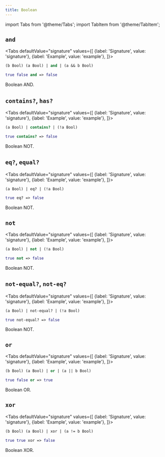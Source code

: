 ```yaml
---
title: Boolean
---
```


import Tabs from '@theme/Tabs';
import TabItem from '@theme/TabItem';

## `and`

<Tabs
defaultValue="signature"
values={[
{label: 'Signature', value: 'signature'},
{label: 'Example', value: 'example'},
]}>

<TabItem value="signature">

```clojure
(b Bool) (a Bool) | and | (a && b Bool)
```

</TabItem>

<TabItem value="example">

```clojure
true false and => false
```

</TabItem>

</Tabs>

Boolean AND.

## `contains?`, `has?`

<Tabs
defaultValue="signature"
values={[
{label: 'Signature', value: 'signature'},
{label: 'Example', value: 'example'},
]}>

<TabItem value="signature">

```clojure
(a Bool) | contains? | (!a Bool)
```

</TabItem>

<TabItem value="example">

```clojure
true contains? => false
```

</TabItem>

</Tabs>

Boolean NOT.

## `eq?`, `equal?`

<Tabs
defaultValue="signature"
values={[
{label: 'Signature', value: 'signature'},
{label: 'Example', value: 'example'},
]}>

<TabItem value="signature">

```clojure
(a Bool) | eq? | (!a Bool)
```

</TabItem>

<TabItem value="example">

```clojure
true eq? => false
```

</TabItem>

</Tabs>

Boolean NOT.

## `not`

<Tabs
defaultValue="signature"
values={[
{label: 'Signature', value: 'signature'},
{label: 'Example', value: 'example'},
]}>

<TabItem value="signature">

```clojure
(a Bool) | not | (!a Bool)
```

</TabItem>

<TabItem value="example">

```clojure
true not => false
```

</TabItem>

</Tabs>

Boolean NOT.

## `not-equal?`, `not-eq?`

<Tabs
defaultValue="signature"
values={[
{label: 'Signature', value: 'signature'},
{label: 'Example', value: 'example'},
]}>

<TabItem value="signature">

```clojure
(a Bool) | not-equal? | (!a Bool)
```

</TabItem>

<TabItem value="example">

```clojure
true not-equal? => false
```

</TabItem>

</Tabs>

Boolean NOT.

## `or`

<Tabs
defaultValue="signature"
values={[
{label: 'Signature', value: 'signature'},
{label: 'Example', value: 'example'},
]}>

<TabItem value="signature">

```clojure
(b Bool) (a Bool) | or | (a || b Bool)
```

</TabItem>

<TabItem value="example">

```clojure
true false or => true
```

</TabItem>

</Tabs>

Boolean OR.

## `xor`

<Tabs
defaultValue="signature"
values={[
{label: 'Signature', value: 'signature'},
{label: 'Example', value: 'example'},
]}>

<TabItem value="signature">

```clojure
(b Bool) (a Bool) | xor | (a != b Bool)
```

</TabItem>

<TabItem value="example">

```clojure
true true xor => false
```

</TabItem>

</Tabs>

Boolean XOR.
